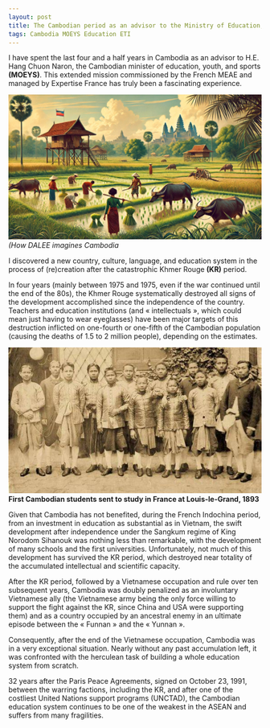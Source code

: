 ```yaml
---
layout: post
title: The Cambodian period as an advisor to the Ministry of Education, Youth, and Sports. Part I - The context
tags: Cambodia MOEYS Education ETI
---
```


I have spent the last four and a half years in Cambodia as an advisor to H.E. Hang Chuon Naron, the Cambodian minister of education, youth, and sports **(MOEYS)**. This extended mission commissioned by the French MEAE and managed by Expertise France has truly been a fascinating experience. 

![How DALEE imagines Cambodia](/images/SrokSrae.jpg)
_(How DALEE imagines Cambodia_

I discovered a new country, culture, language, and education system in the process of (re)creation after the catastrophic Khmer Rouge **(KR)** period. 

In four years (mainly between 1975 and 1975, even if the war continued until the end of the 80s), the Khmer Rouge systematically destroyed all signs of the development accomplished since the independence of the country. Teachers and education institutions (and « intellectuals », which could mean just having to wear eyeglasses) have been major targets of this destruction inflicted on one-fourth or one-fifth of the Cambodian population (causing the deaths of 1.5 to 2 million people), depending on the estimates.

![First Cambodian students in France](/images/First-khmer-students-in-France.jpg)
**First Cambodian students sent to study in France at Louis-le-Grand, 1893**


Given that Cambodia has not benefited, during the French Indochina period, from an investment in education as substantial as in Vietnam, the swift development after independence under the Sangkum regime of King Norodom Sihanouk was nothing less than remarkable, with the development of many schools and the first universities. Unfortunately, not much of this development has survived the KR period, which destroyed near totality of the accumulated intellectual and scientific capacity.

After the KR period, followed by a Vietnamese occupation and rule over ten subsequent years, Cambodia was doubly penalized as an involuntary Vietnamese ally (the Vietnamese army being the only force willing to support the fight against the KR, since China and USA were supporting them) and as a country occupied by an ancestral enemy in an ultimate episode between the « Funnan » and the « Yunnan ».

Consequently, after the end of the Vietnamese occupation, Cambodia was in a very exceptional situation. Nearly without any past accumulation left, it was confronted with the herculean task of building a whole education system from scratch.

32 years after the Paris Peace Agreements, signed on October 23, 1991, between the warring factions, including the KR, and after one of the costliest United Nations support programs (UNCTAD), the Cambodian education system continues to be one of the weakest in the ASEAN and suffers from many fragilities.



